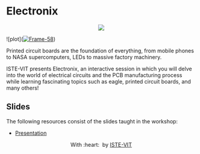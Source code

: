 # Electronix

<p align="center">
 <img src="https://ibb.co/NmjQms2" > <br> 
</p>

![plot](<a href="https://ibb.co/NmjQms2"><img src="https://i.ibb.co/jWMBWTk/Frame-58.png" alt="Frame-58" border="0"></a>)

Printed circuit boards are the foundation of everything, from mobile phones to NASA supercomputers, LEDs to massive factory machinery.

ISTE-VIT presents Electronix, an interactive session in which you will delve into the world of electrical circuits and the PCB manufacturing process while learning fascinating topics such as eagle, printed circuit boards, and many others!

<h2>Slides</h2>
	
The following resources consist of the slides taught in the workshop:

- <a href="https://docs.google.com/presentation/d/1pFhvP4mxAaklfRwf3dmWqEdmsld-AVqP/edit?usp=sharing&ouid=115530944635330637991&rtpof=true&sd=true">Presentation</a>

<p align="center">
	With :heart: &nbsp;by <a href="https://istevit.in/" target="_blank">ISTE-VIT</a>
</p>
